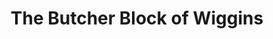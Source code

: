---
title: "The Butcher Block of Wiggins"
url: /wiggins/the-butcher-block-of-wiggins/
shop: Metzgerei
---